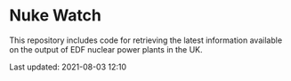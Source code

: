 # Nuke Watch

This repository includes code for retrieving the latest information available on the output of EDF nuclear power plants in the UK.

Last updated: 2021-08-03 12:10